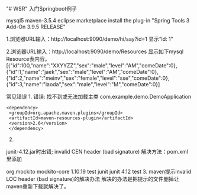 "# WSR" 
入门Springboot例子

mysql5
maven-3.5.4
eclipse marketplace install the plug-in "Spring Tools 3 Add-On 3.9.5 RELEASE"


1.浏览器URL输入：http://localhost:9090/demo/hi/say?id=1
显示“id: 1”

2.浏览器URL输入：http://localhost:9090/demo/Resources
显示如下mysql Resource表内容。
[{"id":100,"name":"XXYYZZ","sex":"male","level":"AM","comeDate":0},{"id":1,"name":"jaek","sex":"male","level":"AM","comeDate":0},{"id":2,"name":"meinv","sex":"female","level":"sse","comeDate":0},{"id":3,"name":"laoda","sex":"male","level":"M","comeDate":0}]

常见错误
1.
错误: 找不到或无法加载主类 com.example.demo.DemoApplication

	<dependency>   
	 <groupId>org.apache.maven.plugins</groupId>    
	 <artifactId>maven-resources-plugin</artifactId>    
	 <version>2.6</version>
	 </dependency>
   
2.
junit-4.12.jar时出错; invalid CEN header (bad signature)
解决方法：pom.xml里添加
<!-- https://mvnrepository.com/artifact/org.mockito/mockito-core -->
<dependency>
    <groupId>org.mockito</groupId>
    <artifactId>mockito-core</artifactId>
    <version>1.10.19</version>
    <scope>test</scope>
</dependency>

<!-- https://mvnrepository.com/artifact/junit/junit -->
<dependency>
    <groupId>junit</groupId>
    <artifactId>junit</artifactId>
    <version>4.12</version>
    <scope>test</scope>
</dependency>
3.
maven提示invalid LOC header (bad signature)的解决办法
解决的办法是把提示的文件删掉让maven重新下载就解决了。
